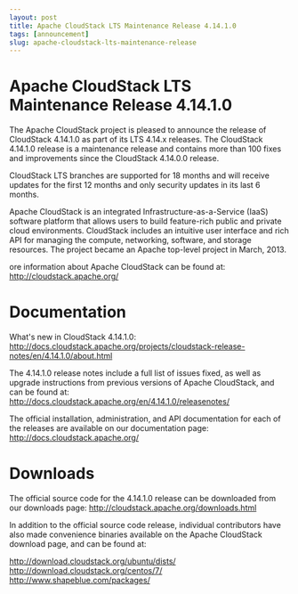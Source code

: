```yaml
---
layout: post
title: Apache CloudStack LTS Maintenance Release 4.14.1.0
tags: [announcement]
slug: apache-cloudstack-lts-maintenance-release
---
```

# Apache CloudStack LTS Maintenance Release 4.14.1.0

The Apache CloudStack project is pleased to announce the release of
CloudStack 4.14.1.0 as part of its LTS 4.14.x releases. The CloudStack
4.14.1.0 release is a maintenance release and contains more than
100 fixes and improvements since the CloudStack 4.14.0.0 release.

<!-- truncate -->

CloudStack LTS branches are supported for 18 months and will receive
updates for the first 12 months and only security updates in its last 6 months.

Apache CloudStack is an integrated Infrastructure-as-a-Service (IaaS)
software platform that allows users to build feature-rich public and
private cloud environments. CloudStack includes an intuitive user interface
and rich API for managing the compute, networking, software, and storage
resources. The project became an Apache top-level project in March, 2013.

ore information about Apache CloudStack can be found at:
http://cloudstack.apache.org/

# Documentation

What's new in  CloudStack 4.14.1.0:
http://docs.cloudstack.apache.org/projects/cloudstack-release-notes/en/4.14.1.0/about.html

The 4.14.1.0 release notes include a full list of issues fixed, as well
as upgrade instructions from previous versions of Apache CloudStack, and
can be found at:
http://docs.cloudstack.apache.org/en/4.14.1.0/releasenotes/

The official installation, administration, and API documentation for each of
the releases are available on our documentation page:
http://docs.cloudstack.apache.org/

# Downloads

The official source code for the 4.14.1.0 release can be downloaded from our
downloads page:
http://cloudstack.apache.org/downloads.html

In addition to the official source code release, individual contributors
have also made convenience binaries available on the Apache CloudStack
download page, and can be found at:

http://download.cloudstack.org/ubuntu/dists/ 
http://download.cloudstack.org/centos/7/
http://www.shapeblue.com/packages/
